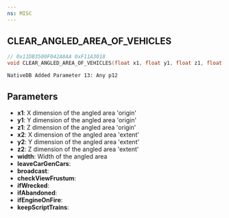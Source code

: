 ```yaml
---
ns: MISC
---
```

## CLEAR_ANGLED_AREA_OF_VEHICLES

```c
// 0x11DB3500F042A8AA 0xF11A3018
void CLEAR_ANGLED_AREA_OF_VEHICLES(float x1, float y1, float z1, float x2, float y2, float z2, float width, BOOL leaveCarGenCars, BOOL broadcast, BOOL checkViewFrustum, BOOL ifWrecked, BOOL ifAbandoned, BOOL ifEngineOnFire, BOOL keepScriptTrains);
```

```
NativeDB Added Parameter 13: Any p12
```

## Parameters
* **x1**: X dimension of the angled area 'origin'
* **y1**: Y dimension of the angled area 'origin'
* **z1**: Z dimension of the angled area 'origin'
* **x2**: X dimension of the angled area 'extent'
* **y2**: Y dimension of the angled area 'extent'
* **z2**: Z dimension of the angled area 'extent'
* **width**: Width of the angled area
* **leaveCarGenCars**: 
* **broadcast**: 
* **checkViewFrustum**: 
* **ifWrecked**: 
* **ifAbandoned**: 
* **ifEngineOnFire**: 
* **keepScriptTrains**: 

